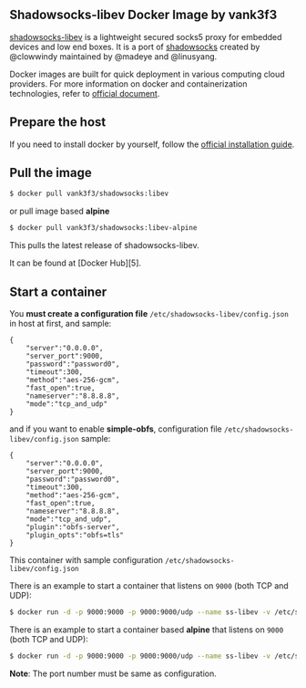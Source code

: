 ## Shadowsocks-libev Docker Image by vank3f3

[shadowsocks-libev][1] is a lightweight secured socks5 proxy for embedded devices and low end boxes.
It is a port of [shadowsocks][2] created by @clowwindy maintained by @madeye and @linusyang.

Docker images are built for quick deployment in various computing cloud providers.
For more information on docker and containerization technologies, refer to [official document][3].

## Prepare the host

If you need to install docker by yourself, follow the [official installation guide][4].

## Pull the image

```bash
$ docker pull vank3f3/shadowsocks:libev
```

or pull image based **alpine**

```bash
$ docker pull vank3f3/shadowsocks:libev-alpine
```

This pulls the latest release of shadowsocks-libev.

It can be found at [Docker Hub][5].

## Start a container

You **must create a configuration file**  `/etc/shadowsocks-libev/config.json` in host at first, and sample:

```
{
    "server":"0.0.0.0",
    "server_port":9000,
    "password":"password0",
    "timeout":300,
    "method":"aes-256-gcm",
    "fast_open":true,
    "nameserver":"8.8.8.8",
    "mode":"tcp_and_udp"
}
```

and if you want to enable **simple-obfs**, configuration file `/etc/shadowsocks-libev/config.json` sample:


```
{
    "server":"0.0.0.0",
    "server_port":9000,
    "password":"password0",
    "timeout":300,
    "method":"aes-256-gcm",
    "fast_open":true,
    "nameserver":"8.8.8.8",
    "mode":"tcp_and_udp",
    "plugin":"obfs-server",
    "plugin_opts":"obfs=tls"
}
```

This container with sample configuration `/etc/shadowsocks-libev/config.json`

There is an example to start a container that listens on `9000` (both TCP and UDP):

```bash
$ docker run -d -p 9000:9000 -p 9000:9000/udp --name ss-libev -v /etc/shadowsocks-libev:/etc/shadowsocks-libev vank3f3/shadowsocks:libev
```

There is an example to start a container based **alpine** that listens on `9000` (both TCP and UDP):

```bash
$ docker run -d -p 9000:9000 -p 9000:9000/udp --name ss-libev -v /etc/shadowsocks-libev:/etc/shadowsocks-libev vank3f3/shadowsocks:libev-alpine
```

**Note**: The port number must be same as configuration.

[1]: https://github.com/shadowsocks/shadowsocks-libev
[2]: https://shadowsocks.org/en/index.html
[3]: https://docs.docker.com/
[4]: https://docs.docker.com/install/